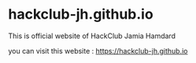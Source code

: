 # hackclub-jh.github.io
This is official website of HackClub Jamia Hamdard

you can visit this website : https://hackclub-jh.github.io
